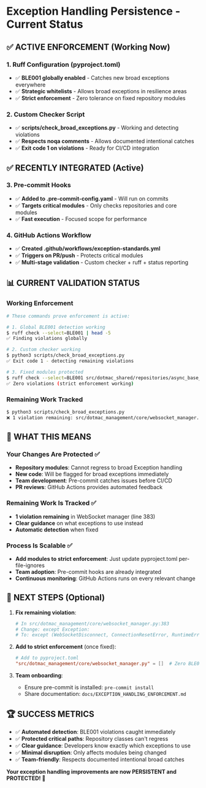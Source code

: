 # Exception Handling Persistence - Current Status

## ✅ **ACTIVE ENFORCEMENT (Working Now)**

### 1. Ruff Configuration (pyproject.toml)
- ✅ **BLE001 globally enabled** - Catches new broad exceptions everywhere
- ✅ **Strategic whitelists** - Allows broad exceptions in resilience areas
- ✅ **Strict enforcement** - Zero tolerance on fixed repository modules

### 2. Custom Checker Script  
- ✅ **scripts/check_broad_exceptions.py** - Working and detecting violations
- ✅ **Respects noqa comments** - Allows documented intentional catches
- ✅ **Exit code 1 on violations** - Ready for CI/CD integration

## ✅ **RECENTLY INTEGRATED (Active)**

### 3. Pre-commit Hooks
- ✅ **Added to .pre-commit-config.yaml** - Will run on commits
- ✅ **Targets critical modules** - Only checks repositories and core modules
- ✅ **Fast execution** - Focused scope for performance

### 4. GitHub Actions Workflow
- ✅ **Created .github/workflows/exception-standards.yml**
- ✅ **Triggers on PR/push** - Protects critical modules
- ✅ **Multi-stage validation** - Custom checker + ruff + status reporting

## 📊 **CURRENT VALIDATION STATUS**

### Working Enforcement
```bash
# These commands prove enforcement is active:

# 1. Global BLE001 detection working
$ ruff check --select=BLE001 | head -5
✅ Finding violations globally

# 2. Custom checker working  
$ python3 scripts/check_broad_exceptions.py
✅ Exit code 1 - detecting remaining violations

# 3. Fixed modules protected
$ ruff check --select=BLE001 src/dotmac_shared/repositories/async_base_repository.py
✅ Zero violations (strict enforcement working)
```

### Remaining Work Tracked
```bash
$ python3 scripts/check_broad_exceptions.py
❌ 1 violation remaining: src/dotmac_management/core/websocket_manager.py:383
```

## 🎯 **WHAT THIS MEANS**

### Your Changes Are Protected ✅
- **Repository modules**: Cannot regress to broad Exception handling
- **New code**: Will be flagged for broad exceptions immediately  
- **Team development**: Pre-commit catches issues before CI/CD
- **PR reviews**: GitHub Actions provides automated feedback

### Remaining Work Is Tracked ✅
- **1 violation remaining** in WebSocket manager (line 383)
- **Clear guidance** on what exceptions to use instead
- **Automatic detection** when fixed

### Process Is Scalable ✅
- **Add modules to strict enforcement**: Just update pyproject.toml per-file-ignores
- **Team adoption**: Pre-commit hooks are already integrated
- **Continuous monitoring**: GitHub Actions runs on every relevant change

## 🔄 **NEXT STEPS (Optional)**

1. **Fix remaining violation**:
   ```python
   # In src/dotmac_management/core/websocket_manager.py:383
   # Change: except Exception:
   # To: except (WebSocketDisconnect, ConnectionResetError, RuntimeError):
   ```

2. **Add to strict enforcement** (once fixed):
   ```toml
   # Add to pyproject.toml
   "src/dotmac_management/core/websocket_manager.py" = []  # Zero BLE001 tolerance
   ```

3. **Team onboarding**:
   - Ensure pre-commit is installed: `pre-commit install`
   - Share documentation: `docs/EXCEPTION_HANDLING_ENFORCEMENT.md`

## 🏆 **SUCCESS METRICS**

- ✅ **Automated detection**: BLE001 violations caught immediately
- ✅ **Protected critical paths**: Repository classes can't regress
- ✅ **Clear guidance**: Developers know exactly which exceptions to use
- ✅ **Minimal disruption**: Only affects modules being changed
- ✅ **Team-friendly**: Respects documented intentional broad catches

**Your exception handling improvements are now PERSISTENT and PROTECTED! 🎉**